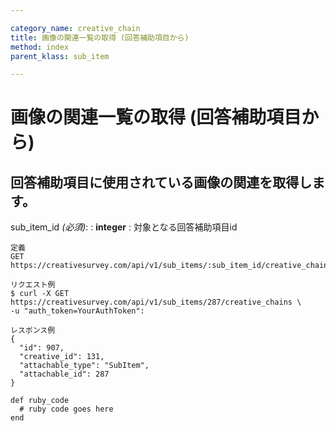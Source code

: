 ```yaml
---

category_name: creative_chain
title: 画像の関連一覧の取得 (回答補助項目から)
method: index
parent_klass: sub_item

---
```


# 画像の関連一覧の取得 (回答補助項目から)

## 回答補助項目に使用されている画像の関連を取得します。

sub_item_id _(必須)_:
: __integer__
: 対象となる回答補助項目id

~~~
定義
GET https://creativesurvey.com/api/v1/sub_items/:sub_item_id/creative_chains

リクエスト例
$ curl -X GET https://creativesurvey.com/api/v1/sub_items/287/creative_chains \
-u "auth_token=YourAuthToken":

レスポンス例
{
  "id": 907,
  "creative_id": 131,
  "attachable_type": "SubItem",
  "attachable_id": 287
}

~~~

 
~~~
def ruby_code
  # ruby code goes here
end
~~~

　
　
